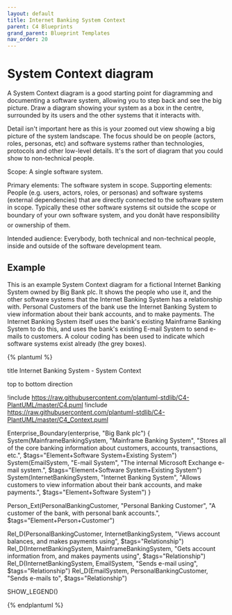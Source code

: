 ```yaml
---
layout: default
title: Internet Banking System Context
parent: C4 Blueprints
grand_parent: Blueprint Templates
nav_order: 20
---
```


# System Context diagram

A System Context diagram is a good starting point for diagramming and documenting a software system, allowing you to step back and see the big picture. Draw a diagram showing your system as a box in the centre, surrounded by its users and the other systems that it interacts with.

Detail isn't important here as this is your zoomed out view showing a big picture of the system landscape. The focus should be on people (actors, roles, personas, etc) and software systems rather than technologies, protocols and other low-level details. It's the sort of diagram that you could show to non-technical people.

Scope: A single software system.

Primary elements: The software system in scope.
Supporting elements: People (e.g. users, actors, roles, or personas) and software systems (external dependencies) that are directly connected to the software system in scope. Typically these other software systems sit outside the scope or boundary of your own software system, and you donât have responsibility or ownership of them.

Intended audience: Everybody, both technical and non-technical people, inside and outside of the software development team.

## Example

This is an example System Context diagram for a fictional Internet Banking System owned by Big Bank plc. It shows the people who use it, and the other software systems that the Internet Banking System has a relationship with. Personal Customers of the bank use the Internet Banking System to view information about their bank accounts, and to make payments. The Internet Banking System itself uses the bank's existing Mainframe Banking System to do this, and uses the bank's existing E-mail System to send e-mails to customers. A colour coding has been used to indicate which software systems exist already (the grey boxes).

{% plantuml %}

title Internet Banking System - System Context

top to bottom direction

!include https://raw.githubusercontent.com/plantuml-stdlib/C4-PlantUML/master/C4.puml
!include https://raw.githubusercontent.com/plantuml-stdlib/C4-PlantUML/master/C4_Context.puml

Enterprise_Boundary(enterprise, "Big Bank plc") {
  System(MainframeBankingSystem, "Mainframe Banking System", "Stores all of the core banking information about customers, accounts, transactions, etc.", $tags="Element+Software System+Existing System")
  System(EmailSystem, "E-mail System", "The internal Microsoft Exchange e-mail system.", $tags="Element+Software System+Existing System")
  System(InternetBankingSystem, "Internet Banking System", "Allows customers to view information about their bank accounts, and make payments.", $tags="Element+Software System")
}

Person_Ext(PersonalBankingCustomer, "Personal Banking Customer", "A customer of the bank, with personal bank accounts.", $tags="Element+Person+Customer")

Rel_D(PersonalBankingCustomer, InternetBankingSystem, "Views account balances, and makes payments using", $tags="Relationship")
Rel_D(InternetBankingSystem, MainframeBankingSystem, "Gets account information from, and makes payments using", $tags="Relationship")
Rel_D(InternetBankingSystem, EmailSystem, "Sends e-mail using", $tags="Relationship")
Rel_D(EmailSystem, PersonalBankingCustomer, "Sends e-mails to", $tags="Relationship")

SHOW_LEGEND()

{% endplantuml %}
